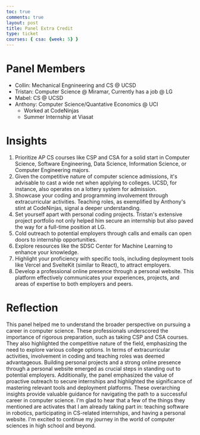 ```yaml
---
toc: true
comments: true
layout: post
title: Panel Extra Credit
type: ticket
courses: { csa: {week: 5} }
---
```


# Panel Members
- Collin: Mechanical Engnineering and CS @ UCSD
- Tristan: Computer Science @ Miramar, Currently has a job @ LG
- Mabel: CS @ UCSD
- Anthony: Computer Science/Quantative Economics @ UCI
    - Worked at CodeNinjas
    - Summer Internship at Viasat

# Insights
1. Prioritize AP CS courses like CSP and CSA for a solid start in Computer Science, Software Engineering, Data Science, Information Science, or Computer Engineering majors.
2. Given the competitive nature of computer science admissions, it's advisable to cast a wide net when applying to colleges. UCSD, for instance, also operates on a lottery system for admission.
3. Showcase your coding and programming involvement through extracurricular activities. Teaching roles, as exemplified by Anthony's stint at CodeNinjas, signal a deeper understanding.
4. Set yourself apart with personal coding projects. Tristan's extensive project portfolio not only helped him secure an internship but also paved the way for a full-time position at LG.
5. Cold outreach to potential employers through calls and emails can open doors to internship opportunities.
6. Explore resources like the SDSC Center for Machine Learning to enhance your knowledge.
7. Highlight your proficiency with specific tools, including deployment tools like Vercel and SvelteKit (similar to React), to attract employers.
8. Develop a professional online presence through a personal website. This platform effectively communicates your experiences, projects, and areas of expertise to both employers and peers.

# Reflection
This panel helped me to understand the broader perspective on pursuing a career in computer science. These professionals underscored the importance of rigorous preparation, such as taking CSP and CSA courses. They also highlighted the competitive nature of the field, emphasizing the need to explore various college options. In terms of extracurricular activities, involvement in coding and teaching roles was deemed advantageous. Building personal projects and a strong online presence through a personal website emerged as crucial steps in standing out to potential employers. Additionally, the panel emphasized the value of proactive outreach to secure internships and highlighted the significance of mastering relevant tools and deployment platforms. These overarching insights provide valuable guidance for navigating the path to a successful career in computer science. I'm glad to hear that a few of the things they mentioned are activates that I am already taking part in: teaching software in robotics, participating in CS-related internships, and having a personal website. I'm excited to continue my journey in the world of computer sciences in high school and beyond.
